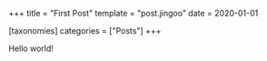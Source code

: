 +++
title = "First Post"
template = "post.jingoo"
date = 2020-01-01

[taxonomies]
categories = ["Posts"]
+++

Hello world!
